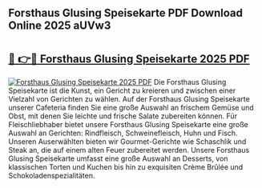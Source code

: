 ## Forsthaus Glusing Speisekarte PDF Download Online 2025 aUVw3

# <h2><a href="http://gc760we.nevu.top/?p=Forsthaus+Glusing+Speisekarte">🔗 👉🔴 Forsthaus Glusing Speisekarte 2025 PDF</a></h2>

[![Forsthaus Glusing Speisekarte 2025 PDF](https://i.imgur.com/dBaPXMq.png)](http://gc760we.nevu.top/?p=Forsthaus+Glusing+Speisekarte)
Die Forsthaus Glusing Speisekarte ist die Kunst, ein Gericht zu kreieren und zwischen einer Vielzahl von Gerichten zu wählen. Auf der Forsthaus Glusing Speisekarte unserer Cafeteria finden Sie eine große Auswahl an frischem Gemüse und Obst, mit denen Sie leichte und frische Salate zubereiten können. Für Fleischliebhaber bietet unsere Forsthaus Glusing Speisekarte eine große Auswahl an Gerichten: Rindfleisch, Schweinefleisch, Huhn und Fisch. Unseren Auserwählten bieten wir Gourmet-Gerichte wie Schaschlik und Steak an, die auf einem alten Feuer zubereitet werden. Unsere Forsthaus Glusing Speisekarte umfasst eine große Auswahl an Desserts, von klassischen Torten und Kuchen bis hin zu exquisiten Crème Brûlée und Schokoladenspezialitäten.
